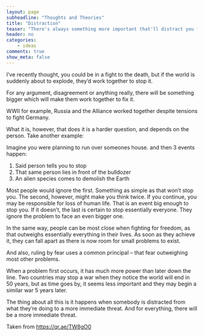 ```yaml
---
layout: page
subheadline: "Thoughts and Theories"
title: "Distraction"
teaser: "There's always something more important that'll distract you from your task"
header: no
categories:
    - ideas
comments: true
show_meta: false
---
```


I’ve recently thought, you could be in a fight to the death, but if the world is suddenly about to explode, they’d work together to stop it.

<!--more-->

For any argument, disagreement or anything really, there will be something bigger which will make them work together to fix it.

WWII for example, Russia and the Alliance worked together despite tensions to fight Germany.

What it is, however, that does it is a harder question, and depends on the person. Take another example:

Imagine you were planning to run over someones house. and then 3 events happen:

1. Said person tells you to stop
2. That same person lies in front of the bulldozer
3. An alien species comes to demolish the Earth

Most people would ignore the first. Something as simple as that won’t stop you. The second, however, might make you think twice. If you continue, you may be responsible for loss of human life. That is an event big enough to stop you. If it doesn’t, the last is certain to stop essentially everyone. They ignore the problem to face an even bigger one.

In the same way, people can be most close when fighting for freedom, as that outweighs essentially everything in their lives. As soon as they achieve it, they can fall apart as there is now room for small problems to exist.

And also, ruling by fear uses a common principal – that fear outweighing most other problems.

When a problem first occurs, it has much more power than later down the line. Two countries may stop a war when they notice the world will end in 50 years, but as time goes by, it seems less important and they may begin a similar war 5 years later.

The thing about all this is it happens when somebody is distracted from what they’re doing to a more immediate threat. And for everything, there will be a more immediate threat.

Taken from https://qr.ae/TW8gO0